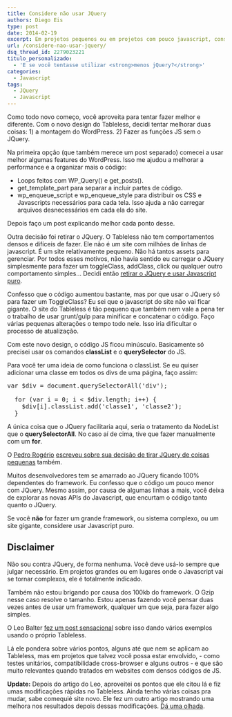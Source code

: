 ```yaml
---
title: Considere não usar JQuery
authors: Diego Eis
type: post
date: 2014-02-19
excerpt: Em projetos pequenos ou em projetos com pouco javascript, considere não usar JQuery.
url: /considere-nao-usar-jquery/
dsq_thread_id: 2279023221
titulo_personalizado:
  - 'E se você tentasse utilizar <strong>menos jQuery?</strong>'
categories:
  - Javascript
tags:
  - JQuery
  - Javascript
---
```

Como todo novo começo, você aproveita para tentar fazer melhor e diferente. Com o novo design do Tableless, decidi tentar melhorar duas coisas: 1) a montagem do WordPress. 2) Fazer as funções JS sem o JQuery.

Na primeira opção (que também merece um post separado) comecei a usar melhor algumas features do WordPress. Isso me ajudou a melhorar a performance e a organizar mais o código:

  * Loops feitos com WP\_Query() e get\_posts().
  * get\_template\_part para separar a incluir partes de código.
  * wp\_enqueue\_script e wp\_enqueue\_style para distribuir os CSS e Javascripts necessários para cada tela. Isso ajuda a não carregar arquivos desnecessários em cada ela do site.

Depois faço um post explicando melhor cada ponto desse.

Outra decisão foi retirar o JQuery. O Tableless não tem comportamentos densos e difíceis de fazer. Ele não é um site com milhões de linhas de javascript. É um site relativamente pequeno. Não há tantos assets para gerenciar. Por todos esses motivos, não havia sentido eu carregar o JQuery simplesmente para fazer um toggleClass, addClass, click ou qualquer outro comportamento simples&#8230; Decidi então [retirar o JQuery e usar Javascript puro][1].

Confesso que o código aumentou bastante, mas por que usar o JQuery só para fazer um ToggleClass? Eu sei que o javascript do site não vai ficar gigante. O site do Tableless é tão pequeno que também nem vale a pena ter o trabalho de usar grunt/gulp para minificar e concatenar o código. Faço várias pequenas alterações o tempo todo nele. Isso iria dificultar o processo de atualização.

Com este novo design, o código JS ficou minúsculo. Basicamente só precisei usar os comandos **classList** e o **querySelector** do JS.

Para você ter uma ideia de como funciona o classList. Se eu quiser adicionar uma classe em todos os divs de uma página, faço assim:

<pre class="lang-javascript">var $div = document.querySelectorAll('div');

  for (var i = 0; i &lt; $div.length; i++) {
    $div[i].classList.add('classe1', 'classe2');
  }
</pre>

A única coisa que o JQuery facilitaria aqui, seria o tratamento da NodeList que o **querySelectorAll**. No caso aí de cima, tive que fazer manualmente com um **for**.

O [Pedro Rogério][2] [escreveu sobre sua decisão de tirar JQuery de coisas pequenas][3] também.

Muitos desenvolvedores tem se amarrado ao JQuery ficando 100% dependentes do framework. Eu confesso que o código um pouco menor com JQuery. Mesmo assim, por causa de algumas linhas a mais, você deixa de explorar as novas APIs do Javascript, que encurtam o código tanto quanto o JQuery.

Se você **não** for fazer um grande framework, ou sistema complexo, ou um site gigante, considere usar Javascript puro.

## Disclaimer

Não sou contra JQuery, de forma nenhuma. Você deve usá-lo sempre que julgar necessário. Em projetos grandes ou em lugares onde o Javascript vai se tornar complexos, ele é totalmente indicado.
  
Também não estou brigando por causa dos 100kb do framework. O Gzip nesse caso resolve o tamanho. Estou apenas fazendo você pensar duas vezes antes de usar um framework, qualquer um que seja, para fazer algo simples.

O Leo Balter [fez um post sensacional][4] sobre isso dando vários exemplos usando o próprio Tableless.

Lá ele pondera sobre vários pontos, alguns até que nem se aplicam ao Tableless, mas em projetos que talvez você possa estar envolvido, - como testes unitários, compatibilidade cross-browser e alguns outros - e que são muito relevantes quando tratados em websites com densos códigos de JS.

**Update:** Depois do artigo do Leo, aproveitei os pontos que ele citou lá e fiz umas modificações rápidas no Tableless. Ainda tenho várias coisas pra mudar, sabe comequié site novo. Ele fez um outro artigo mostrando uma melhora nos resultados depois dessas modificações. [Dá uma olhada][5].

 [1]: https://tableless.com.br/wp-content/themes/tableless-2014/js/scripts.js
 [2]: https://www.pinceladasdaweb.com.br
 [3]: https://bit.ly/1m8zH8e
 [4]: https://leobalter.github.io/pt-br/jquery/2014/02/19/o-hype-sobre-não-utilizar-jquery.html
 [5]: https://leobalter.github.io/pt-br/jquery/2014/02/19/o-entendimento-técnico-de-uma-cr%C3%ADtica.html